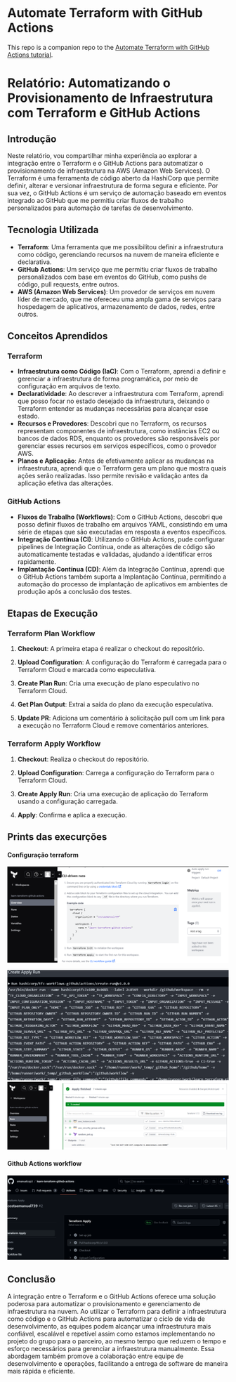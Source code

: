 # Automate Terraform with GitHub Actions

This repo is a companion repo to the [Automate Terraform with GitHub Actions tutorial](https://developer.hashicorp.com/terraform/tutorials/automation/github-actions).


# Relatório: Automatizando o Provisionamento de Infraestrutura com Terraform e GitHub Actions

## Introdução

Neste relatório, vou compartilhar minha experiência ao explorar a integração entre o Terraform e o GitHub Actions para automatizar o provisionamento de infraestrutura na AWS (Amazon Web Services). O Terraform é uma ferramenta de código aberto da HashiCorp que permite definir, alterar e versionar infraestrutura de forma segura e eficiente. Por sua vez, o GitHub Actions é um serviço de automação baseado em eventos integrado ao GitHub que me permitiu criar fluxos de trabalho personalizados para automação de tarefas de desenvolvimento.

## Tecnologia Utilizada

- **Terraform**: Uma ferramenta que me possibilitou definir a infraestrutura como código, gerenciando recursos na nuvem de maneira eficiente e declarativa.
- **GitHub Actions**: Um serviço que me permitiu criar fluxos de trabalho personalizados com base em eventos do GitHub, como pushs de código, pull requests, entre outros.
- **AWS (Amazon Web Services)**: Um provedor de serviços em nuvem líder de mercado, que me ofereceu uma ampla gama de serviços para hospedagem de aplicativos, armazenamento de dados, redes, entre outros.

## Conceitos Aprendidos

### Terraform

- **Infraestrutura como Código (IaC)**: Com o Terraform, aprendi a definir e gerenciar a infraestrutura de forma programática, por meio de configuração em arquivos de texto.
- **Declaratividade**: Ao descrever a infraestrutura com Terraform, aprendi que posso focar no estado desejado da infraestrutura, deixando o Terraform entender as mudanças necessárias para alcançar esse estado.
- **Recursos e Provedores**: Descobri que no Terraform, os recursos representam componentes de infraestrutura, como instâncias EC2 ou bancos de dados RDS, enquanto os provedores são responsáveis por gerenciar esses recursos em serviços específicos, como o provedor AWS.
- **Planos e Aplicação**: Antes de efetivamente aplicar as mudanças na infraestrutura, aprendi que o Terraform gera um plano que mostra quais ações serão realizadas. Isso permite revisão e validação antes da aplicação efetiva das alterações.

### GitHub Actions

- **Fluxos de Trabalho (Workflows)**: Com o GitHub Actions, descobri que posso definir fluxos de trabalho em arquivos YAML, consistindo em uma série de etapas que são executadas em resposta a eventos específicos.
- **Integração Contínua (CI)**: Utilizando o GitHub Actions, pude configurar pipelines de Integração Contínua, onde as alterações de código são automaticamente testadas e validadas, ajudando a identificar erros rapidamente.
- **Implantação Contínua (CD)**: Além da Integração Contínua, aprendi que o GitHub Actions também suporta a Implantação Contínua, permitindo a automação do processo de implantação de aplicativos em ambientes de produção após a conclusão dos testes.

## Etapas de Execução

### Terraform Plan Workflow

1. **Checkout**: A primeira etapa é realizar o checkout do repositório.
  

2. **Upload Configuration**: A configuração do Terraform é carregada para o Terraform Cloud e marcada como especulativa.


3. **Create Plan Run**: Cria uma execução de plano especulativo no Terraform Cloud.


4. **Get Plan Output**: Extrai a saída do plano da execução especulativa.


5. **Update PR**: Adiciona um comentário à solicitação pull com um link para a execução no Terraform Cloud e remove comentários anteriores.


### Terraform Apply Workflow

1. **Checkout**: Realiza o checkout do repositório.
  

2. **Upload Configuration**: Carrega a configuração do Terraform para o Terraform Cloud.


3. **Create Apply Run**: Cria uma execução de aplicação do Terraform usando a configuração carregada.
  

4. **Apply**: Confirma e aplica a execução.
  
 ## Prints das execurções 
#### Configuração terraform
 <img src="./assets/configtyp.png"> </img>

 <img src="./assets/Applypng.png"> </img>
  <img src="./assets/Terra.png"> </img>
 #### Github Actions workflow
  <img src="./assets/apply.png"> </img>

## Conclusão 

A integração entre o Terraform e o GitHub Actions oferece uma solução poderosa para automatizar o provisionamento e gerenciamento de infraestrutura na nuvem. Ao utilizar o Terraform para definir a infraestrutura como código e o GitHub Actions para automatizar o ciclo de vida de desenvolvimento, as equipes podem alcançar uma infraestrutura mais confiável, escalável e repetível assim como estamos implementando no projeto do grupo para o parceiro, ao mesmo tempo que reduzem o tempo e esforço necessários para gerenciar a infraestrutura manualmente. Essa abordagem também promove a colaboração entre equipe de desenvolvimento e operações, facilitando a entrega de software de maneira mais rápida e eficiente.